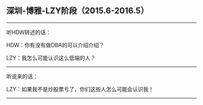 ## 深圳-博雅-LZY阶段（2015.6-2016.5）

---

听HDW转述的话：

HDW：你有没有做DBA的可以介绍介绍？

LZY：我怎么可能认识这么低端的人？

---

听说来的话：

LZY：如果我不是炒股票亏了，你们这些人怎么可能会认识我！

---



